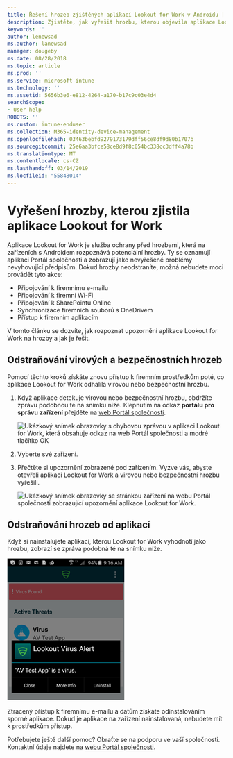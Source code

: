 ```yaml
---
title: Řešení hrozeb zjištěných aplikací Lookout for Work v Androidu | Dokumentace Microsoftu
description: Zjistěte, jak vyřešit hrozbu, kterou objevila aplikace Lookout for Work na zařízení s Androidem.
keywords: ''
author: lenewsad
ms.author: lanewsad
manager: dougeby
ms.date: 08/28/2018
ms.topic: article
ms.prod: ''
ms.service: microsoft-intune
ms.technology: ''
ms.assetid: 5656b3e6-e812-4264-a170-b17c9c03e4d4
searchScope:
- User help
ROBOTS: ''
ms.custom: intune-enduser
ms.collection: M365-identity-device-management
ms.openlocfilehash: 03463bebfd9279173179dff56ce8df9d80b1707b
ms.sourcegitcommit: 25e6aa3bfce58ce8d9f8c054bc338cc3dff4a78b
ms.translationtype: MT
ms.contentlocale: cs-CZ
ms.lasthandoff: 03/14/2019
ms.locfileid: "55848014"
---
```

# <a name="resolve-a-threat-found-by-lookout-for-work"></a>Vyřešení hrozby, kterou zjistila aplikace Lookout for Work  

Aplikace Lookout for Work je služba ochrany před hrozbami, která na zařízeních s Androidem rozpoznává potenciální hrozby. Ty se oznamují aplikaci Portál společnosti a zobrazují jako nevyřešené problémy nevyhovující předpisům. Dokud hrozby neodstraníte, možná nebudete moci provádět tyto akce:

* Připojování k firemnímu e-mailu
* Připojování k firemní Wi-Fi
* Připojování k SharePointu Online
* Synchronizace firemních souborů s OneDrivem
* Přístup k firemním aplikacím

V tomto článku se dozvíte, jak rozpoznat upozornění aplikace Lookout for Work na hrozby a jak je řešit. 

## <a name="troubleshoot-virus-or-security-threat"></a>Odstraňování virových a bezpečnostních hrozeb  
Pomocí těchto kroků získáte znovu přístup k firemním prostředkům poté, co aplikace Lookout for Work odhalila virovou nebo bezpečnostní hrozbu.  

1. Když aplikace detekuje virovou nebo bezpečnostní hrozbu, obdržíte zprávu podobnou té na snímku níže. Klepnutím na odkaz **portálu pro správu zařízení** přejděte na [web Portál společnosti](https://portal.manage.microsoft.com/devices).  

    ![Ukázkový snímek obrazovky s chybovou zprávou v aplikaci Lookout for Work, která obsahuje odkaz na web Portál společnosti a modré tlačítko OK](./media/mtd-go-to-device-management-portal-android.png)

2. Vyberte své zařízení.  
3. Přečtěte si upozornění zobrazené pod zařízením. Vyzve vás, abyste otevřeli aplikaci Lookout for Work a virovou nebo bezpečnostní hrozbu vyřešili. 

    ![Ukázkový snímek obrazovky se stránkou zařízení na webu Portál společnosti zobrazující upozornění aplikace Lookout for Work.](./media/CP-lookout-virus-banner-1808.png)  

## <a name="troubleshoot-an-app-threat"></a>Odstraňování hrozeb od aplikací  

Když si nainstalujete aplikaci, kterou Lookout for Work vyhodnotí jako hrozbu, zobrazí se zpráva podobná té na snímku níže.  

![Ukázkový snímek obrazovky s výstrahou aplikace Lookout for Work zobrazenou přes její rozhraní. Ukazuje tři tlačítka: "Zavřít," "Další informace" a "Odinstalovat".](./media/lookout-virus-alert-android.png)  

Ztracený přístup k firemnímu e-mailu a datům získáte odinstalováním sporné aplikace. Dokud je aplikace na zařízení nainstalovaná, nebudete mít k prostředkům přístup.    

Potřebujete ještě další pomoc? Obraťte se na podporu ve vaší společnosti. Kontaktní údaje najdete na [webu Portál společnosti](https://go.microsoft.com/fwlink/?linkid=2010980).  
